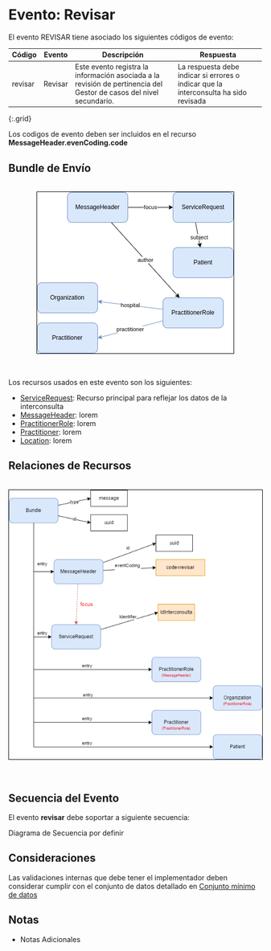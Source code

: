 # Evento: Revisar

El evento REVISAR tiene asociado los siguientes códigos de evento: 


| Código | Evento| Descripción | Respuesta |
|--------|-------|-------------|-----------|
| revisar | Revisar | Este evento registra la información asociada a la revisión de pertinencia del Gestor de casos del nivel secundario. | La respuesta debe indicar si errores o indicar que la interconsulta ha sido revisada |
{:.grid}

Los codigos de evento deben ser incluidos en el recurso **MessageHeader.evenCoding.code**



## Bundle de Envío

<br>
<div align="center" >
  <img  style="border: 1px solid; color: black;" src="revisar-recursos.png"> 
  <p></p>
</div>
<br>

Los recursos usados en este evento son los siguientes:

* [ServiceRequest](link): Recurso principal para reflejar los datos de la interconsulta
* [MessageHeader](link): lorem
* [PractitionerRole](link): lorem
* [Practitioner](link): lorem
* [Location](link): lorem

## Relaciones de Recursos

<br>
<div align="center" >
  <img  style="border: 1px solid; color: black;" src="revisar-evento.png"> 
  <p></p>
</div>
<br>

## Secuencia del Evento

El evento **revisar** debe soportar a siguiente secuencia:

Diagrama de Secuencia por definir

## Consideraciones

Las validaciones internas que debe tener el implementador deben considerar cumplir con el conjunto de datos detallado en [Conjunto mínimo de datos](http://link)

## Notas

* Notas Adicionales


